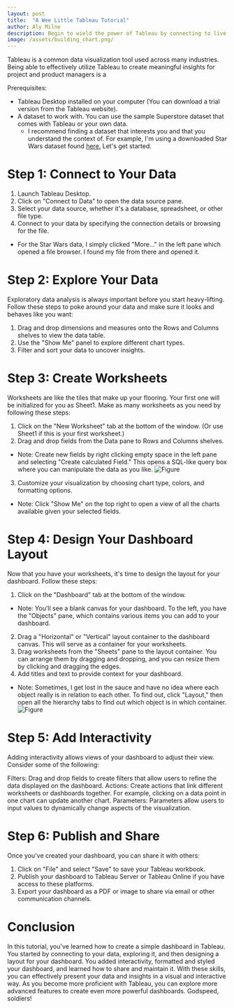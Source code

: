 ```yaml
---
layout: post
title:  "A Wee Little Tableau Tutorial"
author: Aly Milne
description: Begin to wield the power of Tableau by connecting to live data sources and creating dynamic visuals
image: /assets/building_chart.png/
--- 
```


Tableau is a common data visualization tool used across many industries. Being able to effectively utilize Tableau to create meaningful insights for project and product managers is a

Prerequisites:

- Tableau Desktop installed on your computer (You can download a trial version from the Tableau website).
- A dataset to work with. You can use the sample Superstore dataset that comes with Tableau or your own data.
    * I recommend finding a dataset that interests you and that you understand the context of. For example, I'm using a downloaded Star Wars dataset found [here.](https://github.com/tidyverse/dplyr/blob/main/data-raw/starwars.csv)
Let's get started.

# Step 1: Connect to Your Data
1. Launch Tableau Desktop.
2. Click on "Connect to Data" to open the data source pane.
3. Select your data source, whether it's a database, spreadsheet, or other file type.
4. Connect to your data by specifying the connection details or browsing for the file.
* For the Star Wars data, I simply clicked "More..." in the left pane which opened a file browser. I found my file from there and opened it.

# Step 2: Explore Your Data
Exploratory data analysis is always important before you start heavy-lifting. Follow these steps to poke around your data and make sure it looks and behaves like you want:

1. Drag and drop dimensions and measures onto the Rows and Columns shelves to view the data table.
2. Use the "Show Me" panel to explore different chart types.
3. Filter and sort your data to uncover insights.

# Step 3: Create Worksheets
Worksheets are like the tiles that make up your flooring. Your first one will be initialized for you as Sheet1. Make as many worksheets as you need by following these steps:

1. Click on the "New Worksheet" tab at the bottom of the window. (Or use Sheet1 if this is your first worksheet.)
2. Drag and drop fields from the Data pane to Rows and Columns shelves.
* Note: Create new fields by right clicking empty space in the left pane and selecting "Create calculated Field." This opens a SQL-like query box where you can manipulate the data as you like.
![Figure]({{site.url}}/{{site.baseurl}}/assets/images/tableau_images/calc_field.png)
3. Customize your visualization by choosing chart type, colors, and formatting options.
* Note: Click "Show Me" on the top right to open a view of all the charts available given your selected fields.

# Step 4: Design Your Dashboard Layout
Now that you have your worksheets, it's time to design the layout for your dashboard. Follow these steps:

1. Click on the "Dashboard" tab at the bottom of the window.
* Note: You'll see a blank canvas for your dashboard. To the left, you have the "Objects" pane, which contains various items you can add to your dashboard.
2. Drag a "Horizontal" or "Vertical" layout container to the dashboard canvas. This will serve as a container for your worksheets.
3. Drag worksheets from the "Sheets" pane to the layout container. You can arrange them by dragging and dropping, and you can resize them by clicking and dragging the edges.
4. Add titles and text to provide context for your dashboard.
* Note: Sometimes, I get lost in the sauce and have no idea where each object really is in relation to each other. To find out, click "Layout," then open all the hierarchy tabs to find out which object is in which container.
![Figure]({{site.url}}/{{site.baseurl}}/assets/images/tableau_images/hierarchy.png)

# Step 5: Add Interactivity
Adding interactivity allows views of your dashboard to adjust their view. Consider some of the following: 

Filters: Drag and drop fields to create filters that allow users to refine the data displayed on the dashboard.
Actions: Create actions that link different worksheets or dashboards together. For example, clicking on a data point in one chart can update another chart.
Parameters: Parameters allow users to input values to dynamically change aspects of the visualization.

# Step 6: Publish and Share
Once you've created your dashboard, you can share it with others:

1. Click on "File" and select "Save" to save your Tableau workbook.
2. Publish your dashboard to Tableau Server or Tableau Online if you have access to these platforms.
3. Export your dashboard as a PDF or image to share via email or other communication channels.

# Conclusion
In this tutorial, you've learned how to create a simple dashboard in Tableau. You started by connecting to your data, exploring it, and then designing a layout for your dashboard. You added interactivity, formatted and styled your dashboard, and learned how to share and maintain it. With these skills, you can effectively present your data and insights in a visual and interactive way. As you become more proficient with Tableau, you can explore more advanced features to create even more powerful dashboards. Godspeed, soldiers!